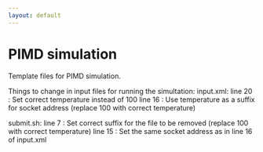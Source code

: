 ```yaml
---
layout: default
---
```


# PIMD simulation

Template files for PIMD simulation. 

Things to change in input files for running the simultation:
input.xml:  line  20   : Set correct temperature instead of 100 
            line  16   : Use temperature as a suffix for socket address (replace 100 with correct temperature)

submit.sh: line 7      : Set correct suffix for the file to be removed  (replace 100 with correct temperature)
           line 15     : Set the same socket address as in line 16 of input.xml
